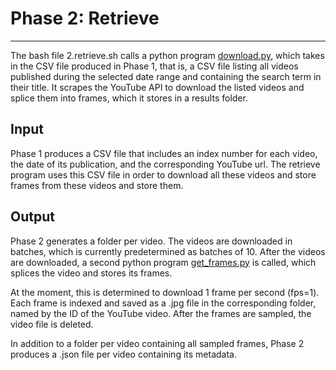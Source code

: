 # Phase 2: Retrieve 

---

The bash file 2.retrieve.sh calls a python program [download.py](retrieve/download.py), which takes in the CSV file produced in Phase 1, that is, a CSV file listing all videos published during the selected date range and containing the search term in their title. It scrapes the YouTube API to download the listed videos and splice them into frames, which it stores in a results folder. 

## Input

Phase 1 produces a CSV file that includes an index number for each video, the date of its publication, and the corresponding YouTube url. The retrieve program uses this CSV file in order to download all these videos and store frames from these videos and store them.


## Output

Phase 2 generates a folder per video. The videos are downloaded in batches, which is currently predetermined as batches of 10. After the videos are downloaded, a second python program [get_frames.py](retrieve/get_frames.py) is called, which splices the video and stores its frames. 

At the moment, this is determined to download 1 frame per second (fps=1). Each frame is indexed and saved as a .jpg file in the corresponding folder, named by the ID of the YouTube video. After the frames are sampled, the video file is deleted.

In addition to a folder per video containing all sampled frames, Phase 2 produces a .json file per video containing its metadata.